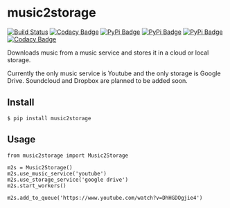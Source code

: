 # music2storage 

[![Build Status](https://travis-ci.org/Music-Moo/music2storage.svg?branch=master)](https://travis-ci.org/Music-Moo/music2storage)
[![Codacy Badge](https://api.codacy.com/project/badge/Coverage/b4afc41854444e89b73d2d39d842cb0f)](https://www.codacy.com/app/Radu-Raicea/music2storage?utm_source=github.com&utm_medium=referral&utm_content=Music-Moo/music2storage&utm_campaign=Badge_Coverage)
[![PyPi Badge](https://img.shields.io/pypi/v/music2storage.svg)](https://pypi.python.org/pypi/music2storage)
[![PyPi Badge](https://img.shields.io/pypi/l/music2storage.svg)](https://pypi.python.org/pypi/music2storage)
[![PyPi Badge](https://img.shields.io/pypi/pyversions/music2storage.svg)](https://pypi.python.org/pypi/music2storage)
[![Codacy Badge](https://api.codacy.com/project/badge/Grade/b4afc41854444e89b73d2d39d842cb0f)](https://www.codacy.com/app/Radu-Raicea/music2storage?utm_source=github.com&amp;utm_medium=referral&amp;utm_content=Music-Moo/music2storage&amp;utm_campaign=Badge_Grade)

Downloads music from a music service and stores it in a cloud or local storage.

Currently the only music service is Youtube and the only storage is Google Drive. Soundcloud and Dropbox are planned to be added soon.

## Install
```
$ pip install music2storage
```

## Usage
```
from music2storage import Music2Storage

m2s = Music2Storage()
m2s.use_music_service('youtube')
m2s.use_storage_service('google drive')
m2s.start_workers()

m2s.add_to_queue('https://www.youtube.com/watch?v=DhHGDOgjie4')
```
